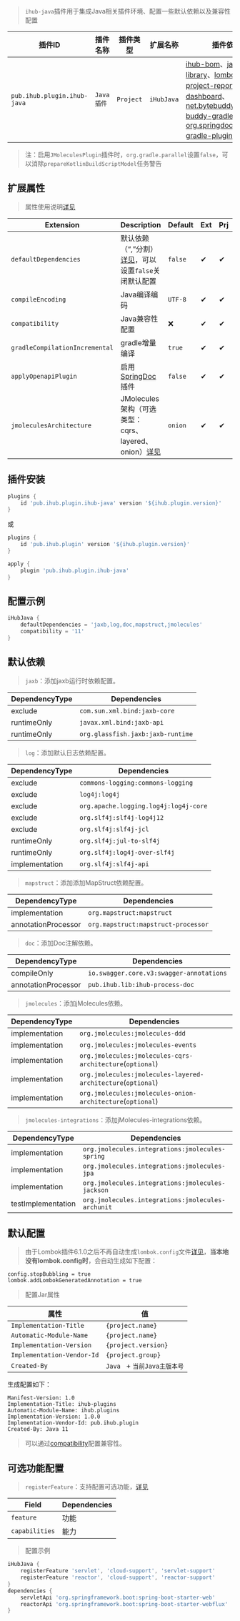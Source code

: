 > `ihub-java`插件用于集成Java相关插件环境、配置一些默认依赖以及兼容性配置

| 插件ID | 插件名称 | 插件类型 | 扩展名称 | 插件依赖                                                                                                                                                                                                                                                                                                                                                                                                                                                                                                 |
|-------|---------|--------|---------|------------------------------------------------------------------------------------------------------------------------------------------------------------------------------------------------------------------------------------------------------------------------------------------------------------------------------------------------------------------------------------------------------------------------------------------------------------------------------------------------------|
| `pub.ihub.plugin.ihub-java` | `Java插件` | `Project` | `iHubJava` | [ihub-bom](iHubBom)、[java](https://docs.gradle.org/current/userguide/java_plugin.html)、[java-library](https://docs.gradle.org/current/userguide/java_library_plugin.html)、[lombok](https://plugins.gradle.org/plugin/io.freefair.lombok)、[project-report](https://docs.gradle.org/current/userguide/project_report_plugin.html)、[build-dashboard](https://docs.gradle.org/current/userguide/build_dashboard_plugin.html)、<br>[net.bytebuddy.byte-buddy-gradle-plugin](https://bytebuddy.net)、[org.springdoc.openapi-gradle-plugin](https://github.com/springdoc/springdoc-openapi-gradle-plugin)（`可选`） |

> 注：启用`JMoleculesPlugin`插件时，`org.gradle.parallel`设置`false`，可以消除`prepareKotlinBuildScriptModel`任务警告

## 扩展属性

> 属性使用说明[详见](/explanation?id=属性配置说明)

| Extension | Description                                                 | Default | Ext | Prj | Sys | Env |
| --------- |-------------------------------------------------------------| ------- | --- | ------- | ------ | --- |
| `defaultDependencies` | 默认依赖（“,”分割）[详见](iHubJava?id=默认依赖)，可以设置`false`关闭默认配置         | `false` | ✔ | ✔ | ❌ | ❌ |
| `compileEncoding` | Java编译编码 | `UTF-8` | ✔ | ✔ | ✔ | ❌ |
| `compatibility` | Java兼容性配置                                                   | ❌ | ✔ | ✔ | ✔ | ❌ |
| `gradleCompilationIncremental` | gradle增量编译                                                  | `true` | ✔ | ✔ | ✔ | ❌ |
| `applyOpenapiPlugin` | 启用 [SpringDoc](https://github.com/springdoc/springdoc-openapi-gradle-plugin) 插件                                                  | `false` | ✔ | ✔ | ✔ | ❌ |
| `jmoleculesArchitecture` | JMolecules架构（可选类型：cqrs、layered、onion）[详见](https://jmolecules.org) | `onion` | ✔ | ✔ | ❌ | ❌ |

## 插件安装

```groovy
plugins {
    id 'pub.ihub.plugin.ihub-java' version '${ihub.plugin.version}'
}
```

或

```groovy
plugins {
    id 'pub.ihub.plugin' version '${ihub.plugin.version}'
}

apply {
    plugin 'pub.ihub.plugin.ihub-java'
}
```

## 配置示例

```groovy
iHubJava {
    defaultDependencies = 'jaxb,log,doc,mapstruct,jmolecules'
    compatibility = '11'
}
```

## 默认依赖

> `jaxb`：添加jaxb运行时依赖配置。

| DependencyType | Dependencies |
| -------------- | ------------ |
| exclude | `com.sun.xml.bind:jaxb-core` |
| runtimeOnly | `javax.xml.bind:jaxb-api` |
| runtimeOnly | `org.glassfish.jaxb:jaxb-runtime` |

> `log`：添加默认日志依赖配置。

| DependencyType | Dependencies |
| -------------- | ------------ |
| exclude | `commons-logging:commons-logging` |
| exclude | `log4j:log4j` |
| exclude | `org.apache.logging.log4j:log4j-core` |
| exclude | `org.slf4j:slf4j-log4j12` |
| exclude | `org.slf4j:slf4j-jcl` |
| runtimeOnly | `org.slf4j:jul-to-slf4j` |
| runtimeOnly | `org.slf4j:log4j-over-slf4j` |
| implementation | `org.slf4j:slf4j-api` |

> `mapstruct`：添加添加MapStruct依赖配置。

| DependencyType | Dependencies |
| -------------- | ------------ |
| implementation | `org.mapstruct:mapstruct` |
| annotationProcessor | `org.mapstruct:mapstruct-processor` |

> `doc`：添加Doc注解依赖。

| DependencyType | Dependencies |
| -------------- | ------------ |
| compileOnly | `io.swagger.core.v3:swagger-annotations` |
| annotationProcessor | `pub.ihub.lib:ihub-process-doc` |

> `jmolecules`：添加jMolecules依赖。

| DependencyType | Dependencies |
| -------------- | ------------ |
| implementation | `org.jmolecules:jmolecules-ddd` |
| implementation | `org.jmolecules:jmolecules-events` |
| implementation | `org.jmolecules:jmolecules-cqrs-architecture`(`optional`) |
| implementation | `org.jmolecules:jmolecules-layered-architecture`(`optional`) |
| implementation | `org.jmolecules:jmolecules-onion-architecture`(`optional`) |

> `jmolecules-integrations`：添加jMolecules-integrations依赖。

| DependencyType | Dependencies |
| -------------- | ------------ |
| implementation | `org.jmolecules.integrations:jmolecules-spring` |
| implementation | `org.jmolecules.integrations:jmolecules-jpa` |
| implementation | `org.jmolecules.integrations:jmolecules-jackson` |
| testImplementation | `org.jmolecules.integrations:jmolecules-archunit` |

## 默认配置

> 由于Lombok插件6.1.0之后不再自动生成`lombok.config`文件[详见](https://github.com/freefair/gradle-plugins/issues/379)，**当本地没有lombok.config时**，会自动生成如下配置：

```lombok.config
config.stopBubbling = true
lombok.addLombokGeneratedAnnotation = true
```

> 配置Jar属性

| 属性 | 值 |
| --- | --- |
| `Implementation-Title` | `{project.name}` |
| `Automatic-Module-Name` | `{project.name}` |
| `Implementation-Version` | `{project.version}` |
| `Implementation-Vendor-Id` | `{project.group}` |
| `Created-By` | `Java ` + `当前Java主版本号` |

生成配置如下：

```manifest
Manifest-Version: 1.0
Implementation-Title: ihub-plugins
Automatic-Module-Name: ihub.plugins
Implementation-Version: 1.0.0
Implementation-Vendor-Id: pub.ihub.plugin
Created-By: Java 11

```

> 可以通过[compatibility](/iHubJava?id=扩展属性)配置兼容性。

## 可选功能配置

> `registerFeature`：支持配置可选功能，[详见](https://docs.gradle.org/current/userguide/feature_variants.html)

| Field        | Dependencies |
|--------------| ------------ |
| `feature`      | 功能 |
| `capabilities` | 能力 |

> 配置示例

```groovy
iHubJava {
    registerFeature 'servlet', 'cloud-support', 'servlet-support'
    registerFeature 'reactor', 'cloud-support', 'reactor-support'
}
dependencies {
    servletApi 'org.springframework.boot:spring-boot-starter-web'
    reactorApi 'org.springframework.boot:spring-boot-starter-webflux'
}
```
